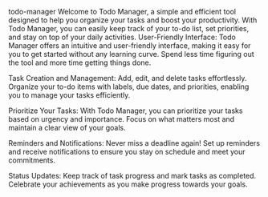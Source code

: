 todo-manager
Welcome to Todo Manager, a simple and efficient tool designed to help you organize your tasks and boost your productivity. With Todo Manager, you can easily keep track of your to-do list, set priorities, and stay on top of your daily activities. User-Friendly Interface: Todo Manager offers an intuitive and user-friendly interface, making it easy for you to get started without any learning curve. Spend less time figuring out the tool and more time getting things done.

Task Creation and Management: Add, edit, and delete tasks effortlessly. Organize your to-do items with labels, due dates, and priorities, enabling you to manage your tasks efficiently.

Prioritize Your Tasks: With Todo Manager, you can prioritize your tasks based on urgency and importance. Focus on what matters most and maintain a clear view of your goals.

Reminders and Notifications: Never miss a deadline again! Set up reminders and receive notifications to ensure you stay on schedule and meet your commitments.

Status Updates: Keep track of task progress and mark tasks as completed. Celebrate your achievements as you make progress towards your goals.

